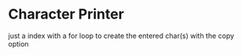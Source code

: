 # Character Printer
just a index with a for loop to create the entered char(s)
with the copy option 

